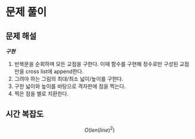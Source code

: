   # 문제 풀이

## 문제 해설

***구현***

1. 반복문을 순회하며 모든 교점을 구한다. 이때 함수를 구현해 정수로만 구성된 교점만을 cross list에 append한다.
2. 그려야 하는 그림의 최대/최소 넓이/높이를 구한다.
3. 구한 넓이와 높이를 바탕으로 격자판에 점을 찍는다.
4. 찍은 점을 별로 치환한다.



## 시간 복잡도

$$O({len(line)}^2)$$

